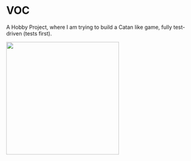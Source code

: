 # VOC

A Hobby Project, where I am trying to build a Catan like game, fully test-driven (tests first).

<image src="https://ci.appveyor.com/api/projects/status/32r7s2skrgm9ubva?svg=true" width="300">
